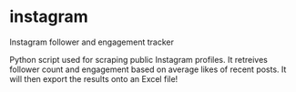 # instagram
Instagram follower and engagement tracker

Python script used for scraping public Instagram profiles. It retreives follower count and engagement based on average likes of recent posts.
It will then export the results onto an Excel file!
